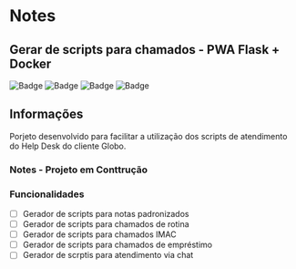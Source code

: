 # Notes

## Gerar de scripts para chamados - PWA Flask + Docker

![Badge](https://img.shields.io/static/v1?label=Notes&message=0.1&color=blue)
![Badge](https://img.shields.io/static/v1?label=Python&message=3.9.4&color=blue)
![Badge](https://img.shields.io/static/v1?label=Flask&message=1.1.2&color=blue)
![Badge](https://img.shields.io/static/v1?label=Docker&message=20.10.5&color=blue)

## Informações

Porjeto desenvolvido para facilitar a utilização dos scripts de atendimento do Help Desk do cliente Globo.

### Notes - Projeto em Conttrução

### Funcionalidades

- [ ] Gerador de scripts para notas padronizados
- [ ] Gerador de scripts para chamados de rotina
- [ ] Gerador de scripts para chamados IMAC
- [ ] Gerador de scripts para chamados de empréstimo
- [ ] Gerador de scrptis para atendimento via chat
